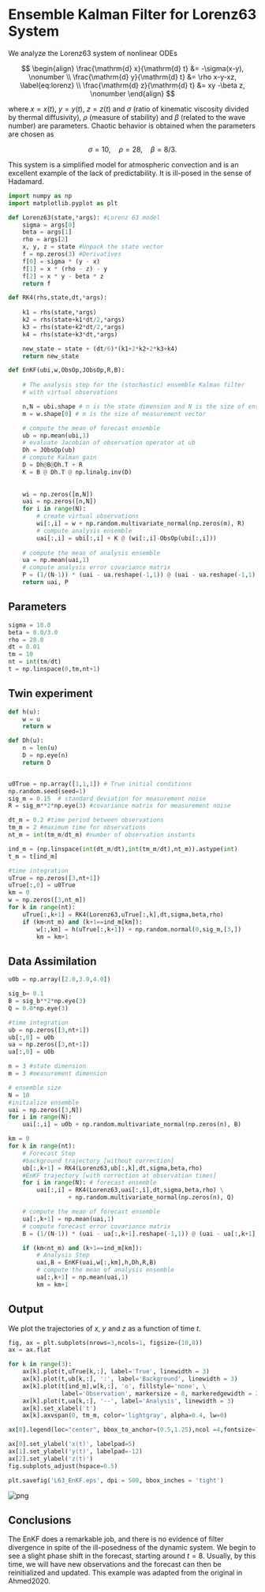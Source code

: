 # Ensemble Kalman Filter for Lorenz63 System

We analyze the Lorenz63 system of nonlinear ODEs

$$
\begin{align}
	 \frac{\mathrm{d} x}{\mathrm{d} t} &= -\sigma(x-y), \nonumber  \\
	\frac{\mathrm{d} y}{\mathrm{d} t}  &= \rho x-y-xz,  \label{eq:lorenz} \\
	\frac{\mathrm{d} z}{\mathrm{d} t}  &= xy -\beta z,   \nonumber
\end{align}
$$

where $x=x(t),$ $y=y(t)$, $z=z(t)$ and $\sigma$ (ratio of kinematic viscosity divided by thermal diffusivity),
$\rho$ (measure of stability) and  $\beta$ (related to the wave number) are parameters. Chaotic behavior is obtained when the parameters are chosen as

$$
  \sigma = 10,\quad \rho=28,\quad \beta = 8/3.
$$

This system is a simplified model for atmospheric convection and is an excellent example of the lack of predictability. It is ill-posed  in the sense of Hadamard.


```python
import numpy as np
import matplotlib.pyplot as plt

def Lorenz63(state,*args): #Lorenz 63 model
    sigma = args[0]
    beta = args[1]
    rho = args[2]
    x, y, z = state #Unpack the state vector
    f = np.zeros(3) #Derivatives
    f[0] = sigma * (y - x)
    f[1] = x * (rho - z) - y
    f[2] = x * y - beta * z
    return f 

def RK4(rhs,state,dt,*args):
    
    k1 = rhs(state,*args)
    k2 = rhs(state+k1*dt/2,*args)
    k3 = rhs(state+k2*dt/2,*args)
    k4 = rhs(state+k3*dt,*args)

    new_state = state + (dt/6)*(k1+2*k2+2*k3+k4)
    return new_state

def EnKF(ubi,w,ObsOp,JObsOp,R,B):
    
    # The analysis step for the (stochastic) ensemble Kalman filter 
    # with virtual observations

    n,N = ubi.shape # n is the state dimension and N is the size of ensemble
    m = w.shape[0] # m is the size of measurement vector

    # compute the mean of forecast ensemble
    ub = np.mean(ubi,1)    
    # evaluate Jacobian of observation operator at ub
    Dh = JObsOp(ub)
    # compute Kalman gain
    D = Dh@B@Dh.T + R
    K = B @ Dh.T @ np.linalg.inv(D)
        
    
    wi = np.zeros([m,N])
    uai = np.zeros([n,N])
    for i in range(N):
        # create virtual observations
        wi[:,i] = w + np.random.multivariate_normal(np.zeros(m), R)
        # compute analysis ensemble
        uai[:,i] = ubi[:,i] + K @ (wi[:,i]-ObsOp(ubi[:,i]))
        
    # compute the mean of analysis ensemble
    ua = np.mean(uai,1)    
    # compute analysis error covariance matrix
    P = (1/(N-1)) * (uai - ua.reshape(-1,1)) @ (uai - ua.reshape(-1,1)).T
    return uai, P
```

## Parameters


```python
sigma = 10.0     
beta = 8.0/3.0
rho = 28.0     
dt = 0.01
tm = 10
nt = int(tm/dt)
t = np.linspace(0,tm,nt+1)
```

## Twin experiment


```python
def h(u):
    w = u
    return w

def Dh(u):
    n = len(u)
    D = np.eye(n)
    return D


u0True = np.array([1,1,1]) # True initial conditions
np.random.seed(seed=1)
sig_m = 0.15  # standard deviation for measurement noise
R = sig_m**2*np.eye(3) #covariance matrix for measurement noise

dt_m = 0.2 #time period between observations
tm_m = 2 #maximum time for observations
nt_m = int(tm_m/dt_m) #number of observation instants

ind_m = (np.linspace(int(dt_m/dt),int(tm_m/dt),nt_m)).astype(int)
t_m = t[ind_m]

#time integration
uTrue = np.zeros([3,nt+1])
uTrue[:,0] = u0True
km = 0
w = np.zeros([3,nt_m])
for k in range(nt):
    uTrue[:,k+1] = RK4(Lorenz63,uTrue[:,k],dt,sigma,beta,rho)
    if (km<nt_m) and (k+1==ind_m[km]):
        w[:,km] = h(uTrue[:,k+1]) + np.random.normal(0,sig_m,[3,])
        km = km+1
```

## Data Assimilation


```python
u0b = np.array([2.0,3.0,4.0])

sig_b= 0.1
B = sig_b**2*np.eye(3)
Q = 0.0*np.eye(3)

#time integration
ub = np.zeros([3,nt+1])
ub[:,0] = u0b
ua = np.zeros([3,nt+1])
ua[:,0] = u0b

n = 3 #state dimension
m = 3 #measurement dimension

# ensemble size 
N = 10
#initialize ensemble
uai = np.zeros([3,N])
for i in range(N):
    uai[:,i] = u0b + np.random.multivariate_normal(np.zeros(n), B)

km = 0
for k in range(nt):
    # Forecast Step
    #background trajectory [without correction]
    ub[:,k+1] = RK4(Lorenz63,ub[:,k],dt,sigma,beta,rho) 
    #EnKF trajectory [with correction at observation times]
    for i in range(N): # forecast ensemble
        uai[:,i] = RK4(Lorenz63,uai[:,i],dt,sigma,beta,rho) \
                 + np.random.multivariate_normal(np.zeros(n), Q)

    # compute the mean of forecast ensemble
    ua[:,k+1] = np.mean(uai,1)
    # compute forecast error covariance matrix
    B = (1/(N-1)) * (uai - ua[:,k+1].reshape(-1,1)) @ (uai - ua[:,k+1].reshape(-1,1)).T

    if (km<nt_m) and (k+1==ind_m[km]):
        # Analysis Step
        uai,B = EnKF(uai,w[:,km],h,Dh,R,B)
        # compute the mean of analysis ensemble
        ua[:,k+1] = np.mean(uai,1)    
        km = km+1
```

## Output

We plot the trajectories of $x,$ $y$ and $z$ as a function of time $t.$


```python
fig, ax = plt.subplots(nrows=3,ncols=1, figsize=(10,8))
ax = ax.flat

for k in range(3):
    ax[k].plot(t,uTrue[k,:], label='True', linewidth = 3)
    ax[k].plot(t,ub[k,:], ':', label='Background', linewidth = 3)
    ax[k].plot(t[ind_m],w[k,:], 'o', fillstyle='none', \
               label='Observation', markersize = 8, markeredgewidth = 2)
    ax[k].plot(t,ua[k,:], '--', label='Analysis', linewidth = 3)
    ax[k].set_xlabel('t')
    ax[k].axvspan(0, tm_m, color='lightgray', alpha=0.4, lw=0)

ax[0].legend(loc="center", bbox_to_anchor=(0.5,1.25),ncol =4,fontsize=15)

ax[0].set_ylabel('x(t)', labelpad=5)
ax[1].set_ylabel('y(t)', labelpad=-12)
ax[2].set_ylabel('z(t)')
fig.subplots_adjust(hspace=0.5)

plt.savefig('L63_EnKF.eps', dpi = 500, bbox_inches = 'tight')
```


    
![png](output_9_0.png)
    


## Conclusions

The EnKF does a remarkable job, and there is no evidence of filter divergence in spite of the ill-posedness of the dynamic system. We begin to see a slight phase shift in the forecast, starting around $t=8.$ Usually, by this time, we will have new observations and the forecast can then be reinitialized and updated.  This example was adapted from the original in Ahmed2020.


```python

```
